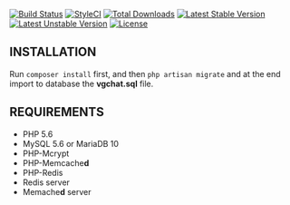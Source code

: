 [![Build Status](https://travis-ci.org/gubenkovalik/vgchat.svg)](https://travis-ci.org/gubenkovalik/vgchat)
[![StyleCI](https://styleci.io/repos/53651849/shield)](https://styleci.io/repos/53651849)
[![Total Downloads](https://poser.pugx.org/gubenkovalik/vgchat/d/total.svg)](https://packagist.org/packages/gubenkovalik/vgchat)
[![Latest Stable Version](https://poser.pugx.org/gubenkovalik/vgchat/v/stable.svg)](https://packagist.org/packages/gubenkovalik/vgchat)
[![Latest Unstable Version](https://poser.pugx.org/gubenkovalik/vgchat/v/unstable.svg)](https://packagist.org/packages/gubenkovalik/vgchat)
[![License](https://poser.pugx.org/gubenkovalik/vgchat/license.svg)](https://packagist.org/packages/gubenkovalik/vgchat)
## INSTALLATION ##
Run ````composer install```` first, and then ````php artisan migrate```` and at the end import to database the __vgchat.sql__ file.

## REQUIREMENTS ##
* PHP 5.6
* MySQL 5.6 or MariaDB 10
* PHP-Mcrypt
* PHP-Memcache**d**
* PHP-Redis
* Redis server
*  Memache**d** server